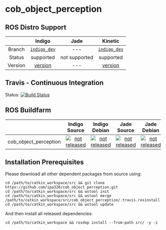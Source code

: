 cob_object_perception
===========

## ROS Distro Support

|         | Indigo | Jade | Kinetic |
|:-------:|:------:|:----:|:-------:|
| Branch  | [`indigo_dev`](https://github.com/ipa320/cob_object_perception/tree/indigo_dev) | --- | [`indigo_dev`](https://github.com/ipa320/cob_object_perception/tree/indigo_dev) |
| Status  |  supported | not supported |  supported |
| Version | [version](http://repositories.ros.org/status_page/ros_indigo_default.html?q=cob_object_perception) | --- | [version](http://repositories.ros.org/status_page/ros_kinetic_default.html?q=cob_object_perception) |

## Travis - Continuous Integration

Status: [![Build Status](https://travis-ci.org/ipa320/cob_object_perception.svg?branch=indigo_dev)](https://travis-ci.org/ipa320/cob_object_perception)

## ROS Buildfarm

|         | Indigo Source | Indigo Debian | Jade Source | Jade Debian |  Kinetic Source  |  Kinetic Debian |
|:-------:|:-------------------:|:-------------------:|:-------------------:|:-------------------:|:-------------------:|:-------------------:|
| cob_object_perception | [![not released](http://build.ros.org/buildStatus/icon?job=Isrc_uT__cob_object_perception__ubuntu_trusty__source)](http://build.ros.org/view/Isrc_uT/job/Isrc_uT__cob_object_perception__ubuntu_trusty__source/) | [![not released](http://build.ros.org/buildStatus/icon?job=Ibin_uT64__cob_object_perception__ubuntu_trusty_amd64__binary)](http://build.ros.org/view/Ibin_uT64/job/Ibin_uT64__cob_object_perception__ubuntu_trusty_amd64__binary/) | [![not released](http://build.ros.org/buildStatus/icon?job=Jsrc_uT__cob_object_perception__ubuntu_trusty__source)](http://build.ros.org/view/Jsrc_uT/job/Jsrc_uT__cob_object_perception__ubuntu_trusty__source/) | [![not released](http://build.ros.org/buildStatus/icon?job=Jbin_uT64__cob_object_perception__ubuntu_trusty_amd64__binary)](http://build.ros.org/view/Jbin_uT64/job/Jbin_uT64__cob_object_perception__ubuntu_trusty_amd64__binary/) | [![not released](http://build.ros.org/buildStatus/icon?job=Ksrc_uX__cob_object_perception__ubuntu_xenial__source)](http://build.ros.org/view/Ksrc_uX/job/Ksrc_uX__cob_object_perception__ubuntu_xenial__source/) | [![not released](http://build.ros.org/buildStatus/icon?job=Kbin_uX64__cob_object_perception__ubuntu_xenial_amd64__binary)](http://build.ros.org/view/Kbin_uX64/job/Kbin_uX64__cob_object_perception__ubuntu_xenial_amd64__binary/) |


## Installation Prerequisites
Please download all other dependent packages from source using:
```
cd /path/to/catkin_workspace/src && git clone https://github.com/ipa320/cob_object_perception.git
cd /path/to/catkin_workspace/src && wstool init
cd /path/to/catkin_workspace/src && wstool merge /path/to/catkin_workspace/src/cob_object_perception/.travis.rosinstall
cd /path/to/catkin_workspace/src && wstool update
```
And then install all released dependencies:
```
cd /path/to/catkin_workspace && rosdep install --from-path src/ -y -i
```
